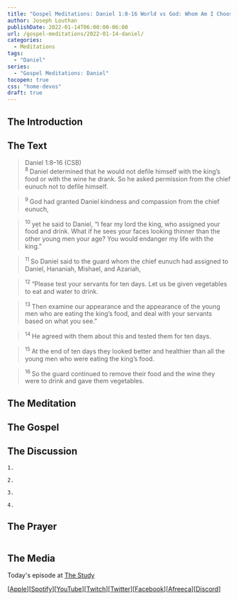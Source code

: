 ```yaml
---
title: "Gospel Meditations: Daniel 1:8-16 World vs God: Whom Am I Choosing?"
author: Joseph Louthan
publishDate: 2022-01-14T06:00:00-06:00
url: /gospel-meditations/2022-01-14-daniel/
categories:
  - Meditations
tags:
  - "Daniel"
series:
  - "Gospel Meditations: Daniel"
tocopen: true
css: "home-devos"
draft: true
---
```

## The Introduction

<div style="page-break-after: always;"></div>

## The Text

>Daniel 1:8–16 (CSB)  
><sup> 8 </sup> Daniel determined that he would not defile himself with the king’s food or with the wine he drank. So he asked permission from the chief eunuch not to defile himself. 

><sup> 9 </sup> God had granted Daniel kindness and compassion from the chief eunuch, 

><sup> 10 </sup> yet he said to Daniel, “I fear my lord the king, who assigned your food and drink. What if he sees your faces looking thinner than the other young men your age? You would endanger my life with the king.” 

><sup> 11 </sup> So Daniel said to the guard whom the chief eunuch had assigned to Daniel, Hananiah, Mishael, and Azariah, 

><sup> 12 </sup> “Please test your servants for ten days. Let us be given vegetables to eat and water to drink. 

><sup> 13 </sup> Then examine our appearance and the appearance of the young men who are eating the king’s food, and deal with your servants based on what you see.” 

><sup> 14 </sup> He agreed with them about this and tested them for ten days. 

><sup> 15 </sup> At the end of ten days they looked better and healthier than all the young men who were eating the king’s food. 

><sup> 16 </sup> So the guard continued to remove their food and the wine they were to drink and gave them vegetables.

<div style="page-break-after: always;"></div>

## The Meditation


## The Gospel


## The Discussion

```text
1. 
```

```text
2. 
```

```text
3. 
```

```text
4. 
```

## The Prayer

<div style='font-variant: small-caps;'>

</div>

```text

```

## The Media

Today's episode at [The Study](http://study.theologic.us/podcast/)

\[[Apple](https://podcasts.apple.com/us/podcast/the-study/id1557102127)\]\[[Spotify](https://open.spotify.com/show/0Xs5qsNvWePyRqcmtOTPkR)\]\[[YouTube](http://youtube.theologic.us)\]\[[Twitch](http://twitch.theologic.us)\]\[[Twitter](https://twitter.com/theologic_us)\]\[[Facebook](https://www.facebook.com/groups/462231051477464)\]\[[Afreeca](https://bj.afreecatv.com/theologicus)\]\[[Discord](http://discord.theologic.us)\]
